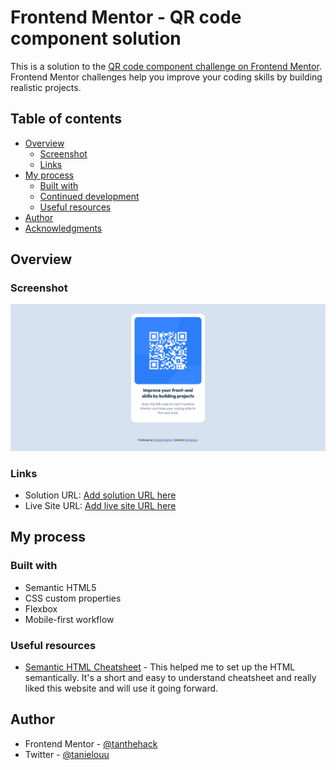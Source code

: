 # Frontend Mentor - QR code component solution

This is a solution to the [QR code component challenge on Frontend Mentor](https://www.frontendmentor.io/challenges/qr-code-component-iux_sIO_H). Frontend Mentor challenges help you improve your coding skills by building realistic projects. 

## Table of contents

- [Overview](#overview)
  - [Screenshot](#screenshot)
  - [Links](#links)
- [My process](#my-process)
  - [Built with](#built-with)
  - [Continued development](#continued-development)
  - [Useful resources](#useful-resources)
- [Author](#author)
- [Acknowledgments](#acknowledgments)

## Overview

### Screenshot

![QR Code Screenshot](images/qr_code_screenshot.png)


### Links

- Solution URL: [Add solution URL here](https://your-solution-url.com)
- Live Site URL: [Add live site URL here](https://your-live-site-url.com)

## My process

### Built with

- Semantic HTML5
- CSS custom properties
- Flexbox
- Mobile-first workflow

### Useful resources

- [Semantic HTML Cheatsheet](https://www.codecademy.com/learn/learn-html/modules/learn-semantic-html/cheatsheet) - This helped me to set up the HTML semantically. It's a short and easy to understand cheatsheet and really liked this website and will use it going forward.

## Author

- Frontend Mentor - [@tanthehack](https://www.frontendmentor.io/profile/yourusername)
- Twitter - [@tanielouu](https://www.twitter.com/yourusername)
